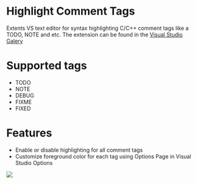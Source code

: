 # Highlight Comment Tags

Extents VS text editor for syntax highlighting C/C++ comment tags like a TODO, NOTE and etc.
The extension can be found in the [Visual Studio Galery](https://marketplace.visualstudio.com/items?itemName=zloywolk.highlight-comment-tags)

# Supported tags
- TODO
- NOTE
- DEBUG
- FIXME
- FIXED

# Features

+ Enable or disable highlighting for all comment tags
+ Customize foreground color for each tag using Options Page in Visual Studio Options

![](https://zloywolk.gallerycdn.vsassets.io/extensions/zloywolk/highlight-comment-tags/1.0.0.2/1543491723958/1.PNG)
